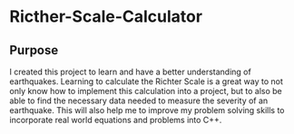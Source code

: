 # Ricther-Scale-Calculator

Purpose 
-----------------------------------------------------------------------------------------------------------------
I created this project to learn and have a better understanding of earthquakes. Learning to calculate the Richter Scale is a great way to not only know how to implement this calculation into a project, but to also be able to find the necessary data needed to measure the severity of an earthquake. This will also help me to improve my problem solving skills to incorporate real world equations and problems into C++.
